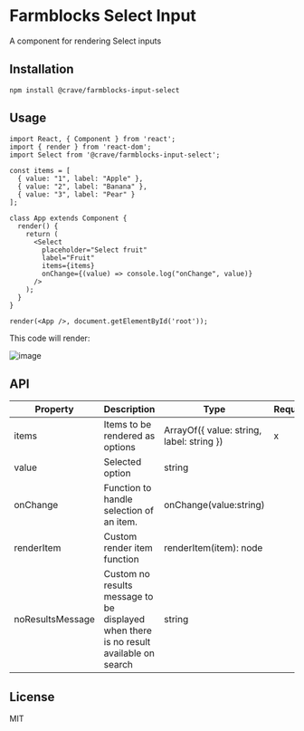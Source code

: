 # Farmblocks Select Input

A component for rendering Select inputs

## Installation

```
npm install @crave/farmblocks-input-select
```

## Usage

```
import React, { Component } from 'react';
import { render } from 'react-dom';
import Select from '@crave/farmblocks-input-select';

const items = [
  { value: "1", label: "Apple" },
  { value: "2", label: "Banana" },
  { value: "3", label: "Pear" }
];

class App extends Component {
  render() {
    return (
      <Select
        placeholder="Select fruit"
        label="Fruit"
        items={items}
        onChange={(value) => console.log("onChange", value)}
      />
    );
  }
}

render(<App />, document.getElementById('root'));
```

This code will render:

![image](https://user-images.githubusercontent.com/17936244/35926509-785b6fd0-0c0f-11e8-8d3f-b1c44917f108.png)

## API

| Property         | Description                                                                           | Type                                      | Required | Default     |
| ---------------- | ------------------------------------------------------------------------------------- | ----------------------------------------- | -------- | ----------- |
| items            | Items to be rendered as options                                                       | ArrayOf({ value: string, label: string }) | x        |             |
| value            | Selected option                                                                       | string                                    |          |             |
| onChange         | Function to handle selection of an item.                                              | onChange(value:string)                    |          | () => false |
| renderItem       | Custom render item function                                                           | renderItem(item): node                    |          |             |
| noResultsMessage | Custom no results message to be displayed when there is no result available on search | string                                    |          |             |

## License

MIT
